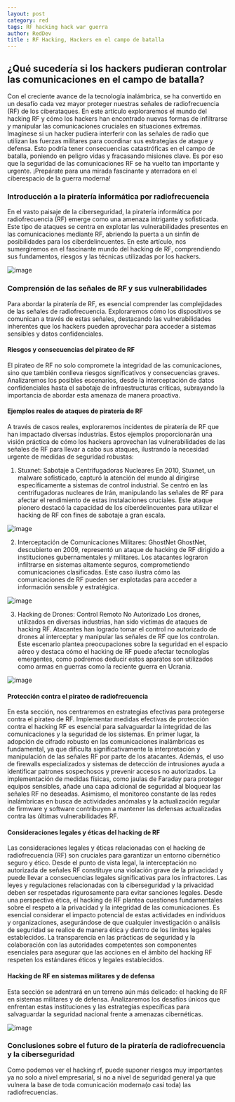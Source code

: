 ```yaml
---
layout: post
category: red
tags: RF hacking hack war guerra 
author: RedDev
title : RF Hacking, Hackers en el campo de batalla
---
```


## ¿Qué sucedería si los hackers pudieran controlar las comunicaciones en el campo de batalla? 

Con el creciente avance de la tecnología inalámbrica, se ha convertido en un desafío cada vez mayor proteger nuestras señales de radiofrecuencia (RF) de los ciberataques. En este artículo exploraremos el mundo del hacking RF y cómo los hackers han encontrado nuevas formas de infiltrarse y manipular las comunicaciones cruciales en situaciones extremas. Imagínese si un hacker pudiera interferir con las señales de radio que utilizan las fuerzas militares para coordinar sus estrategias de ataque y defensa. Esto podría tener consecuencias catastróficas en el campo de batalla, poniendo en peligro vidas y fracasando misiones clave. Es por eso que la seguridad de las comunicaciones RF se ha vuelto tan importante y urgente. ¡Prepárate para una mirada fascinante y aterradora en el ciberespacio de la guerra moderna!

### Introducción a la piratería informática por radiofrecuencia
En el vasto paisaje de la ciberseguridad, la piratería informática por radiofrecuencia (RF) emerge como una amenaza intrigante y sofisticada. Este tipo de ataques se centra en explotar las vulnerabilidades presentes en las comunicaciones mediante RF, abriendo la puerta a un sinfín de posibilidades para los ciberdelincuentes. En este artículo, nos sumergiremos en el fascinante mundo del hacking de RF, comprendiendo sus fundamentos, riesgos y las técnicas utilizadas por los hackers.

![image](https://github.com/reycotallo98/reycotallo98.github.io/assets/93315382/6f81a15d-b447-4825-984e-db08fc710da3)

### Comprensión de las señales de RF y sus vulnerabilidades
Para abordar la piratería de RF, es esencial comprender las complejidades de las señales de radiofrecuencia. Exploraremos cómo los dispositivos se comunican a través de estas señales, destacando las vulnerabilidades inherentes que los hackers pueden aprovechar para acceder a sistemas sensibles y datos confidenciales.

#### Riesgos y consecuencias del pirateo de RF
El pirateo de RF no solo compromete la integridad de las comunicaciones, sino que también conlleva riesgos significativos y consecuencias graves. Analizaremos los posibles escenarios, desde la interceptación de datos confidenciales hasta el sabotaje de infraestructuras críticas, subrayando la importancia de abordar esta amenaza de manera proactiva.

#### Ejemplos reales de ataques de piratería de RF
A través de casos reales, exploraremos incidentes de piratería de RF que han impactado diversas industrias. Estos ejemplos proporcionarán una visión práctica de cómo los hackers aprovechan las vulnerabilidades de las señales de RF para llevar a cabo sus ataques, ilustrando la necesidad urgente de medidas de seguridad robustas:

1. Stuxnet: Sabotaje a Centrifugadoras Nucleares
En 2010, Stuxnet, un malware sofisticado, capturó la atención del mundo al dirigirse específicamente a sistemas de control industrial. Se centró en las centrifugadoras nucleares de Irán, manipulando las señales de RF para afectar el rendimiento de estas instalaciones cruciales. Este ataque pionero destacó la capacidad de los ciberdelincuentes para utilizar el hacking de RF con fines de sabotaje a gran escala.

![image](https://github.com/reycotallo98/reycotallo98.github.io/assets/93315382/6e01cf46-0fe0-44be-a356-c52d07ae0dcb)

2. Interceptación de Comunicaciones Militares: GhostNet
GhostNet, descubierto en 2009, representó un ataque de hacking de RF dirigido a instituciones gubernamentales y militares. Los atacantes lograron infiltrarse en sistemas altamente seguros, comprometiendo comunicaciones clasificadas. Este caso ilustra cómo las comunicaciones de RF pueden ser explotadas para acceder a información sensible y estratégica.

![image](https://github.com/reycotallo98/reycotallo98.github.io/assets/93315382/37e62b01-6798-403e-93ff-7ca712ad7a7e)

3. Hacking de Drones: Control Remoto No Autorizado
Los drones, utilizados en diversas industrias, han sido víctimas de ataques de hacking RF. Atacantes han logrado tomar el control no autorizado de drones al interceptar y manipular las señales de RF que los controlan. Este escenario plantea preocupaciones sobre la seguridad en el espacio aéreo y destaca cómo el hacking de RF puede afectar tecnologías emergentes, como podremos deducir estos aparatos son utilizados como armas en guerras como la reciente guerra en Ucrania.

![image](https://github.com/reycotallo98/reycotallo98.github.io/assets/93315382/3ae35fdd-f569-4954-9ea2-d136f34ef0a2)

#### Protección contra el pirateo de radiofrecuencia
En esta sección, nos centraremos en estrategias efectivas para protegerse contra el pirateo de RF. 
Implementar medidas efectivas de protección contra el hacking RF es esencial para salvaguardar la integridad de las comunicaciones y la seguridad de los sistemas. En primer lugar, la adopción de cifrado robusto en las comunicaciones inalámbricas es fundamental, ya que dificulta significativamente la interpretación y manipulación de las señales RF por parte de los atacantes. Además, el uso de firewalls especializados y sistemas de detección de intrusiones ayuda a identificar patrones sospechosos y prevenir accesos no autorizados. La implementación de medidas físicas, como jaulas de Faraday para proteger equipos sensibles, añade una capa adicional de seguridad al bloquear las señales RF no deseadas. Asimismo, el monitoreo constante de las redes inalámbricas en busca de actividades anómalas y la actualización regular de firmware y software contribuyen a mantener las defensas actualizadas contra las últimas vulnerabilidades RF.


#### Consideraciones legales y éticas del hacking de RF
Las consideraciones legales y éticas relacionadas con el hacking de radiofrecuencia (RF) son cruciales para garantizar un entorno cibernético seguro y ético. Desde el punto de vista legal, la interceptación no autorizada de señales RF constituye una violación grave de la privacidad y puede llevar a consecuencias legales significativas para los infractores. Las leyes y regulaciones relacionadas con la ciberseguridad y la privacidad deben ser respetadas rigurosamente para evitar sanciones legales. Desde una perspectiva ética, el hacking de RF plantea cuestiones fundamentales sobre el respeto a la privacidad y la integridad de las comunicaciones. Es esencial considerar el impacto potencial de estas actividades en individuos y organizaciones, asegurándose de que cualquier investigación o análisis de seguridad se realice de manera ética y dentro de los límites legales establecidos. La transparencia en las prácticas de seguridad y la colaboración con las autoridades competentes son componentes esenciales para asegurar que las acciones en el ámbito del hacking RF respeten los estándares éticos y legales establecidos.

#### Hacking de RF en sistemas militares y de defensa
Esta sección se adentrará en un terreno aún más delicado: el hacking de RF en sistemas militares y de defensa. Analizaremos los desafíos únicos que enfrentan estas instituciones y las estrategias específicas para salvaguardar la seguridad nacional frente a amenazas cibernéticas.

![image](https://github.com/reycotallo98/reycotallo98.github.io/assets/93315382/7880be15-e012-4552-86c2-d9b21389dad8)

### Conclusiones sobre el futuro de la piratería de radiofrecuencia y la ciberseguridad
Como podemos ver el hacking rf, puede suponer riesgos muy importantes ya no solo a nivel empresarial, si no a nivel de seguridad general ya que vulnera la base de toda comunicación moderna(o casi toda) las radiofrecuencias.

